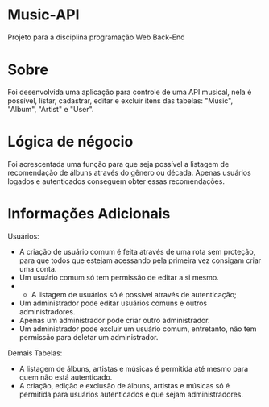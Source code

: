 # Music-API
Projeto para a disciplina programação  Web Back-End

# Sobre
Foi desenvolvida uma aplicação para controle de uma API musical, nela é possível, listar, cadastrar, editar e excluir itens das tabelas: "Music", "Album", "Artist" e "User".

# Lógica de négocio
Foi acrescentada uma função para que seja possível a listagem de recomendação de álbuns através do gênero ou década.
 Apenas usuários logados e autenticados conseguem obter essas recomendações.

 # Informações Adicionais
Usuários: 
- A criação de usuário comum é feita através de uma rota sem proteção, para que todos que estejam acessando pela primeira vez consigam criar uma conta.
- Um usuário comum só tem permissão de editar a si mesmo.
- - A listagem de usuários só é possível através de autenticação;
- Um administrador pode editar usuários comuns e outros administradores.
- Apenas um administrador pode criar outro administrador.
- Um administrador pode excluir um usuário comum, entretanto, não tem permissão para deletar um administrador.

Demais Tabelas:
- A listagem de álbuns, artistas e músicas é permitida até mesmo para quem não está autenticado.
- A criação, edição e exclusão de álbuns, artistas e músicas só é permitida para usuários autenticados e que sejam administradores.


